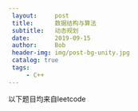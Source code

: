 ```yaml
---
 layout:     post
 title:      数据结构与算法
 subtitle:   动态规划
 date:       2019-09-15
 author:     Bob
 header-img: img/post-bg-unity.jpg
 catalog: true
 tags:
     - C++
---
```


以下题目均来自leetcode

